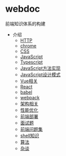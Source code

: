 # webdoc

前端知识体系的构建

* 介绍
  * [HTTP](https://halaproliu.github.io/webdoc/#/http/README.md)
  * [chrome](https://halaproliu.github.io/webdoc/#/chrome/README.md)
  * [CSS](https://halaproliu.github.io/webdoc/#/css/README.md)
  * [JavaScript](https://halaproliu.github.io/webdoc/#/javascript/README.md)
  * [Typescript](https://halaproliu.github.io/webdoc/#/typescript/README.md)
  * [JavaScript方法实现](https://halaproliu.github.io/webdoc/#/method/README.md)
  * [JavaScript设计模式](https://halaproliu.github.io/webdoc/#design/README.md)
  * [Vue相关](https://halaproliu.github.io/webdoc/#/vue/README.md)
  * [React](https://halaproliu.github.io/webdoc/#/react/README.md)
  * [babel](https://halaproliu.github.io/webdoc/#/babel/README.md)
  * [webpack](https://halaproliu.github.io/webdoc/#/webpack/README.md)
  * [架构相关](https://halaproliu.github.io/webdoc/#/framework/README.md)
  * [性能优化](https://halaproliu.github.io/webdoc/#/performance/README.md)
  * [前端部署](https://halaproliu.github.io/webdoc/#/deploy/README.md)
  * [面试题](https://halaproliu.github.io/webdoc/#/interview/README.md)
  * [前端问题集](https://halaproliu.github.io/webdoc/#/problem/README.md)
  * [shell知识](https://halaproliu.github.io/webdoc/#/shell/README.md)
  * [算法](https://halaproliu.github.io/webdoc/#/algorithm/README.md)
  * [杂谈](https://halaproliu.github.io/webdoc/#/other/README.md)
